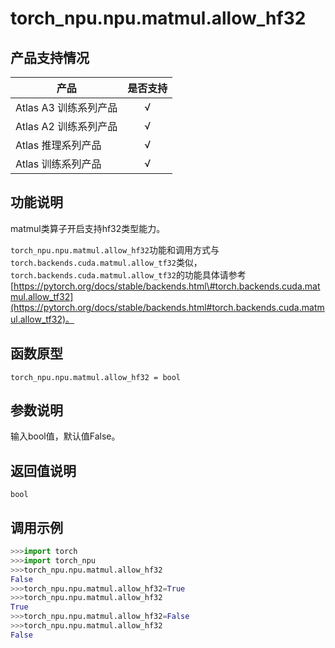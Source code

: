 # torch_npu.npu.matmul.allow_hf32
## 产品支持情况

| 产品                                                         | 是否支持 |
| ------------------------------------------------------------ | :------: |
|<term>Atlas A3 训练系列产品</term>            |    √     |
|<term>Atlas A2 训练系列产品</term>  | √   |
|<term>Atlas 推理系列产品</term>                                       |    √     |
|<term>Atlas 训练系列产品</term>                                       |    √     |


## 功能说明

matmul类算子开启支持hf32类型能力。

`torch_npu.npu.matmul.allow_hf32`功能和调用方式与`torch.backends.cuda.matmul.allow_tf32`类似，`torch.backends.cuda.matmul.allow_tf32`的功能具体请参考[https://pytorch.org/docs/stable/backends.html\#torch.backends.cuda.matmul.allow_tf32](https://pytorch.org/docs/stable/backends.html#torch.backends.cuda.matmul.allow_tf32)。

## 函数原型

```
torch_npu.npu.matmul.allow_hf32 = bool
```


## 参数说明

输入bool值，默认值False。

## 返回值说明
`bool`


## 调用示例

```python
>>>import torch
>>>import torch_npu
>>>torch_npu.npu.matmul.allow_hf32
False
>>>torch_npu.npu.matmul.allow_hf32=True
>>>torch_npu.npu.matmul.allow_hf32
True
>>>torch_npu.npu.matmul.allow_hf32=False
>>>torch_npu.npu.matmul.allow_hf32
False
```

